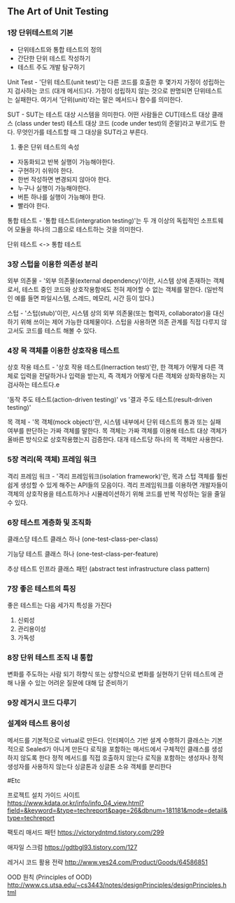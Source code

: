 ## The Art of Unit Testing

### 1장 단위테스트의 기본

- 단위테스트와 통합 테스트의 정의
- 간단한 단위 테스트 작성하기
- 테스트 주도 개발 탐구하기

Unit Test - '단위 테스트(unit test)'는 다른 코드를 호출한 후 몇가지 가정이 성립하는지 검사하는 코드 (대개 메서드)다. 가정이 성립하지 않는 것으로 판명되면 단위테스트는 실패한다. 여기서 '단위(unit)'라는 말은 메서드나 함수를 의미한다.

SUT - SUT는 테스트 대상 시스템을 의미한다. 어떤 사람들은 CUT[테스트 대상 클래스 (class under test) 테스트 대상 코드 (code under test)의 준말]라고 부르기도 한다. 무엇인가를 테스트할 때 그 대상을 SUT라고 부른다.

1. 좋은 단위 테스트의 속성

- 자동화되고 반복 실행이 가능해야한다.
- 구현하기 쉬워야 한다.
- 한번 작성하면 변경되지 않아야 한다.
- 누구나 실행이 가능해야한다.
- 버튼 하나를 실행이 가능해야 한다.
- 빨라야 한다.

통합 테스트 - '통합 테스트(intergration testing)'는 두 개 이상의 독립적인 소프트웨어 모듈을 하나의 그룹으로 테스트하는 것을 의미한다.

단위 테스트 <-> 통합 테스트

### 3장 스텁을 이용한 의존성 분리

외부 의존물 - '외부 의존물(external dependency)'이란, 시스템 상에 존재하는 객체로서, 테스트 중인 코드와 상호작용함에도 전혀 제어할 수 없는 객체를 말한다.
(일반적인 예를 들면 파일시스템, 스레드, 메모리, 시간 등이 있다.)

스텁 - '스텁(stub)'이란, 시스템 상의 외부 의존물(또는 협력자, collaborator)을 대신하기 위해 쓰이는 제어 가능한 대체물이다. 
스텁을 사용하면 의존 관계를 직접 다루지 않고서도 코드를 테스트 해볼 수 있다.

### 4장 목 객체를 이용한 상호작용 테스트

상호 작용 테스트 - '상호 작용 테스트(Inerraction test)'란, 한 객체가 어떻게 다른 객체로 입력을 전달하거나 입력을 받는지, 즉 객체가 어떻게 다른 객체와 상화작용하는 지 검사하는 테스트다.e

'동작 주도 테스트(action-driven testing)' vs '결과 주도 테스트(result-driven testing)'

목 객체 - '목 객체(mock object)'란, 시스템 내부에서 단위 테스트의 통과 또는 실패 여부를 판단하는 가짜 객체를 말한다. 목 객체는 가짜 객체를 이용해 테스트 대상 객체가 올바른 방식으로 상호작용했는지 검증한다. 대개 테스트당 하나의 목 객체만 사용한다.

### 5장 격리(목 객체) 프레임 워크

격리 프레임 워크 - '격리 프레임워크(isolation framework)'란, 목과 스텁 객체를 훨씬 쉽게 생성할 수 있게 해주는 API들의 모음이다. 격리 프레임워크를 이용하면 개발자들이 객체의 상호작용을 테스트하거나 시뮬레이션하기 위해 코드를 반복 작성하는 일을 줄일 수 있다.

### 6장 테스트 계층화 및 조직화

클래스당 테스트 클래스 하나 (one-test-class-per-class)

기능당 테스트 클래스 하나 (one-test-class-per-feature)

추상 테스트 인프라 클래스 패턴 (abstract test infrastructure class pattern)

### 7장 좋은 테스트의 특징

좋은 테스트는 다음 세가지 특성을 가진다
1. 신뢰성
2. 관리용이성
3. 가독성

### 8장 단위 테스트 조직 내 통합

변화를 주도하는 사람 되기
하향식 또는 상향식으로 변화를 실현하기
단위 테스트에 관해 나올 수 있는 어려운 질문에 대해 답 준비하기

### 9장 레거시 코드 다루기

### 설계와 테스트 용이성

메서드를 기본적으로 virtual로 만든다.
인터페이스 기반 설계 수행하기
클래스는 기본적으로 Sealed가 아니게 만든다
로직을 포함하는 매서드에서 구체적인 클래스를 생성하지 않도록 한다
정적 메서드를 직접 호출하지 않는다
로직을 포함하는 생성자나 정적 생성자를 사용하지 않는다
싱글톤과 싱글톤 소유 객체를 분리한다

#Etc

프로젝트 설치 가이드 사이트  
https://www.kdata.or.kr/info/info_04_view.html?field=&keyword=&type=techreport&page=26&dbnum=181181&mode=detail&type=techreport

팩토리 매서드 패턴
https://victorydntmd.tistory.com/299

애자일 스크럼
https://gdtbgl93.tistory.com/127

레거시 코드 활용 전략
http://www.yes24.com/Product/Goods/64586851

OOD 원칙 (Principles of OOD)
http://www.cs.utsa.edu/~cs3443/notes/designPrinciples/designPrinciples.html
